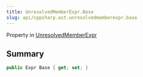 ```yaml
---
title: UnresolvedMemberExpr.Base
slug: api/cppsharp.ast.unresolvedmemberexpr.base
---
```

Property in [UnresolvedMemberExpr](/api/cppsharp/ast/unresolvedmemberexpr)

## Summary



```csharp
public Expr Base { get; set; }
```

